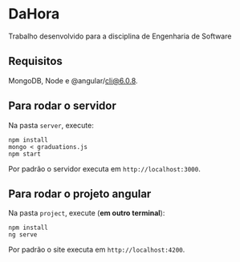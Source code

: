 # DaHora
Trabalho desenvolvido para a disciplina de Engenharia de Software

## Requisitos
MongoDB, Node e @angular/cli@6.0.8.

## Para rodar o servidor

Na pasta `server`, execute:

```
npm install
mongo < graduations.js
npm start
```

Por padrão o servidor executa em `http://localhost:3000`.

## Para rodar o projeto angular

Na pasta `project`, execute (**em outro terminal**):
```
npm install
ng serve
```

Por padrão o site executa em `http://localhost:4200`. 
